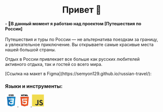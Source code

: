 <h1 align="center">Привет 👋</h1>
<h4>- 🔭В данный момент я работаю над проектом [Путешествия по России]</h4>
<P >Путешествия и туры по России — не альтернатива поездкам за границу, а увлекательное приключение. Вы открываете самые красивые места нашей большой страны.

Отдых в России привлекает все больше как русских любителей активного отдыха, так и гостей со всего мира.</p>

<p>[Ссылка на макет в Figma](https://semyon129.github.io/russian-travel/): 

<h3>Языки и инструменты:</h3>
<p> <a href="https://www.w3schools.com/css/" target="_blank" rel="noreferrer"> <img src="https://raw.githubusercontent.com/devicons/devicon/master/icons/css3/css3-original-wordmark.svg" alt="css3" width="40" height="40"/> </a> <a href="https://www.w3.org/html/" target="_blank" rel="noreferrer"> <img src="https://raw.githubusercontent.com/devicons/devicon/master/icons/html5/html5-original-wordmark.svg" alt="html5" width="40" height="40"/> </a> <a href="https://developer.mozilla.org/en-US/docs/Web/JavaScript" target="_blank" rel="noreferrer"> <img src="https://raw.githubusercontent.com/devicons/devicon/master/icons/javascript/javascript-original.svg" alt="javascript" width="40" height="40"/> </a> </p>
